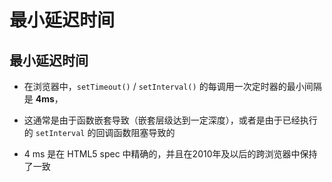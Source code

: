 # 最小延迟时间

## 最小延迟时间

+ 在浏览器中，`setTimeout()` / `setInterval()` 的每调用一次定时器的最小间隔是 **4ms**，

+ 这通常是由于函数嵌套导致（嵌套层级达到一定深度），或者是由于已经执行的 `setInterval` 的回调函数阻塞导致的

+ 4 ms 是在  HTML5 spec  中精确的，并且在2010年及以后的跨浏览器中保持了一致
